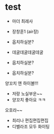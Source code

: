 # test

- 마더 최레사

- 장창훈1 (air장)

- 옵치하실분?


- 데굴데굴데굴데굴

- 옵치하실분?

- 옵치하실분?


양꼬치 앤 하이볼!!!


- 저랑 노실부운~~
- 양꼬치 좋아요 ㅋㅋ


오호라~~

- 최리나 편집편집편집
- 디벨라조 모두 화이팅
